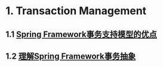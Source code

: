# 1. Transaction Management
## 1.1 [Spring Framework事务支持模型的优点](md/TransactionMotivation.md)

## 1.2 [理解Spring Framework事务抽象](md/TransactionStrategies.md)